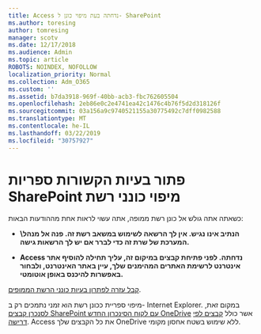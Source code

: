 ```yaml
---
title: Access נדחתה בעת מיפוי כונן ל- SharePoint
ms.author: toresing
author: tomresing
manager: scotv
ms.date: 12/17/2018
ms.audience: Admin
ms.topic: article
ROBOTS: NOINDEX, NOFOLLOW
localization_priority: Normal
ms.collection: Adm_O365
ms.custom: ''
ms.assetid: b7da3918-969f-40bb-acb3-fbc762605504
ms.openlocfilehash: 2eb86e0c2e4741ea42c1476c4b76f5d2d318126f
ms.sourcegitcommit: 03a156a9c9740521155a30775492c7dff0982588
ms.translationtype: MT
ms.contentlocale: he-IL
ms.lasthandoff: 03/22/2019
ms.locfileid: "30757927"
---
```

# <a name="fix-problems-with-sharepoint-libraries-mapped-to-network-drives"></a>פתור בעיות הקשורות ספריות SharePoint מיפוי כונני רשת

כשאתה אתה גולש אל כונן רשת ממופה, אתה עשוי לראות אחת מההודעות הבאות:
  
- **\\הנתיב אינו נגיש. אין לך הרשאה לשימוש במשאב רשת זה. פנה אל מנהל המערכת של שרת זה כדי לברר אם יש לך הרשאות גישה.**
    
- **Access נדחתה. לפני פתיחת קבצים במיקום זה, עליך תחילה להוסיף אתר אינטרנט לרשימת האתרים המהימנים שלך, עיין באתר האינטרנט, ולבחור באפשרות להיכנס באופן אוטומטי.**
    
[קבל עזרה לפתרון בעיות כונני הרשת הממופים](https://support.office.com/article/ef399c67-4578-4c3a-adbe-0b489084eabe.aspx).
  
מיפוי ספריית ככונן רשת הוא זמני נתמכים רק ב- Internet Explorer. במקום זאת, [לסנכרן קבצים SharePoint עם לקוח הסינכרון החדש OneDrive](https://support.office.com/article/6de9ede8-5b6e-4503-80b2-6190f3354a88.aspx) אשר כולל [קבצים לפי דרישה](https://support.office.com/article/0e6860d3-d9f3-4971-b321-7092438fb38e.aspx). Access את כל הקבצים שלך OneDrive ללא שימוש בשטח אחסון מקומי.
  

